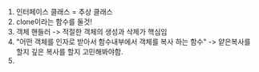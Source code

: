 1. 인터페이스 클래스 = 추상 클래스
2. clone이라는 함수를 둘것!
3. 객체 핸들러 -> 적절한 객체의 생성과 삭제가 핵심임
4. "어떤 객체를 인자로 받아서 함수내부에서 객체를 복사 하는 함수" -> 얕은복사를 할지 깊은 복사를 할지 고민해봐야함.
5. 